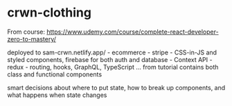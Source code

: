 # crwn-clothing

From course: https://www.udemy.com/course/complete-react-developer-zero-to-mastery/

deployed to sam-crwn.netlify.app/ - ecommerce - stripe - CSS-in-JS and styled components, firebase for both auth and database - Context API - redux - routing, hooks, GraphQL, TypeScript ... from tutorial
contains both class and functional components

smart decisions about where to put state, how to break up components, and what happens when state changes
